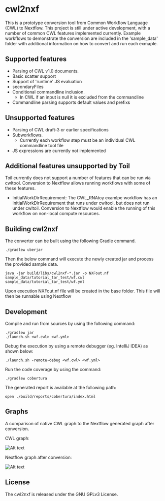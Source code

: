 cwl2nxf
========

This is a prototype conversion tool from Common Workflow Language (CWL) to Nextflow. This project is still under active development, with a number of common CWL features implemented currently. Example workflows to demonstrate the conversion are included in the 'sample_data' folder with additional information on how to convert and run each exmaple. 

Supported features
-----------
* Parsing of CWL v1.0 documents. 
* Basic scatter support
* Support of 'runtime' JS evaluation
* secondaryFiles
* Conditional commandline inclusion.
	* In CWL if an input is null it is excluded from the commandline
* Commandline parsing supports default values and prefixs 

Unsupported features
-----------
* Parsing of CWL draft-3 or earlier specifications
* Subworkflows.
	* Currently each workflow step must be an individual CWL commandline tool file
* JS expressions are currently not implemented

Additional features unsupported by Toil
-----------
Toil currently does not support a number of features that can be run via cwltool. Conversion to Nextflow allows running workflows with some of these features.
* InitialWorkDirRequirement: The CWL_RNAtoy examlpe workflow has an InitialWorkDirRequirement that runs under cwltool, but does not run under cwltoil. Conversion to Nextflow would enable the running of this workflow on non-local compute resources. 

Building cwl2nxf
-----------

The converter can be built using the following Gradle command. 
```
./gradlew uberjar
```

Then the below command will execute the newly created jar and process the provided sample data.
```
java -jar build/libs/cwl2nxf-*.jar -o NXFout.nf sample_data/tutorial_tar_test/wf.cwl sample_data/tutorial_tar_test/wf.yml 
```
Upon execution NXFout.nf file will be created in the base folder. This file will then be runnable using Nextflow


Development 
-----------

Compile and run from sources by using the following command:

```
./gradlew jar 
./launch.sh <wf.cwl> <wf.yml>
````

Debug the execution by using a remote debugger (eg. IntelliJ IDEA) as shown below: 

```
./launch.sh -remote-debug <wf.cwl> <wf.yml>
```


Run the code coverage by using the command: 

```
./gradlew cobertura  
```

The generated report is available at the following path: 

```
open ./build/reports/cobertura/index.html
```

Graphs
-----------
A comparison of native CWL graph to the Nextflow generated graph after conversion. 

CWL graph:

![Alt text](docs/CWL_graph.png "CWL workflow graph")

Nextflow graph after conversion:

![Alt text](docs/Nextflow_graph.png "Converted Nextflow graph")

License
-----------
The cwl2nxf is released under the GNU GPLv3 License.
 
